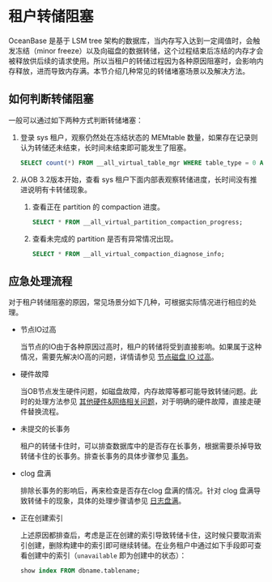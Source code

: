 租户转储阻塞
===========================

OceanBase 是基于 LSM tree 架构的数据库，当内存写入达到一定阈值时，会触发冻结（minor freeze）以及向磁盘的数据转储，这个过程结束后冻结的内存才会被释放供后续的请求使用。所以当租户的转储过程因为各种原因阻塞时，会影响内存释放，进而导致内存满。本节介绍几种常见的转储堵塞场景以及解决方法。

如何判断转储阻塞
-----------------------------

一般可以通过如下两种方式判断转储堵塞：

1. 登录 sys 租户，观察仍然处在冻结状态的 MEMtable 数量，如果存在记录则认为转储还未结束，长时间未结束即可能发生了阻塞。

   ```sql
   SELECT count(*) FROM __all_virtual_table_mgr WHERE table_type = 0 AND is_active=0;
   ```

2. 从OB 3.2版本开始，查看 sys 租户下面内部表观察转储进度，长时间没有推进说明有卡转储现象。

   1. 查看正在 partition 的 compaction 进度。

      ```sql
      SELECT * FROM __all_virtual_partition_compaction_progress;
      ```

   2. 查看未完成的 partition 是否有异常情况出现。

      ```sql
      SELECT * FROM __all_virtual_compaction_diagnose_info;
      ```

应急处理流程
---------------------------

对于租户转储阻塞的原因，常见场景分如下几种，可根据实际情况进行相应的处理。

* 节点IO过高

  当节点的IO由于各种原因过高时，租户的转储将受到直接影响。如果属于这种情况，需要先解决IO高的问题，详情请参见 [节点磁盘 IO 过高](https://open.oceanbase.com/docs/observer-cn/V3.1.3/0000000000153135)。
  
* 硬件故障

  当OB节点发生硬件问题，如磁盘故障，内存故障等都可能导致转储问题。此时的处理方法参见 [其他硬件\&网络相关问题](../1.problems-caused-by-the-hardware-environment/4.other-hardware&network-related-issues.md)，对于明确的硬件故障，直接走硬件替换流程。
  
* 未提交的长事务

  租户的转储卡住时，可以排查数据库中的是否存在长事务，根据需要杀掉导致转储卡住的长事务。排查长事务的具体步骤参见 [事务](../../../6.common-operation-and-maintenance-operations/5.performance-issues/2.Long-and-dangling-transaction-diagnostics.md)。
  
* clog 盘满

  排除长事务的影响后，再来检查是否存在clog 盘满的情况。针对 clog 盘满导致转储卡的现象，具体的处理步骤请参见 [日志盘满](../../../6.common-operation-and-maintenance-operations/2.resource-related/3.log-disk-full.md)。
  
* 正在创建索引

  上述原因都排查后，考虑是正在创建的索引导致转储卡住，这时候只要取消索引创建，删除构建中的索引即可继续转储。在业务租户中通过如下手段即可查看创建中的索引（`unavailable` 即为创建中的状态）：

  ```sql
  show index FROM dbname.tablename;
  ```
